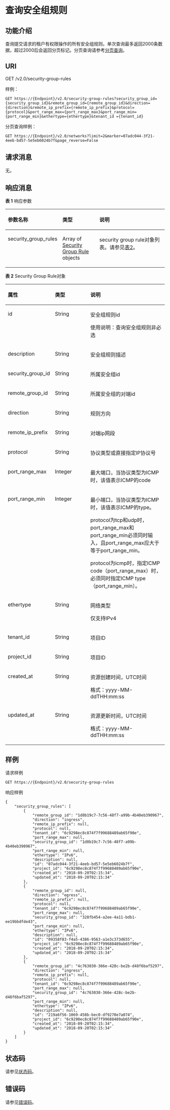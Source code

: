 # 查询安全组规则<a name="zh-cn_topic_0060595556"></a>

## 功能介绍<a name="section6306987516218"></a>

查询提交请求的租户有权限操作的所有安全组规则。单次查询最多返回2000条数据，超过2000后会返回分页标记。分页查询请参考[分页查询](分页查询.md)。

## URI<a name="section2319473516218"></a>

GET /v2.0/security-group-rules

样例：

```
GET https://{Endpoint}/v2.0/security-group-rules?security_group_id={security_group_id}&remote_group_id={remote_group_id}&direction={direction}&remote_ip_prefix={remote_ip_prefix}&protocol={protocol}&port_range_max={port_range_max}&port_range_min={port_range_min}&ethertype={ethertype}&tenant_id ={tenant_id}
```

分页查询样例：

```
GET https://{Endpoint}/v2.0/networks?limit=2&marker=07adc044-3f21-4eeb-bd57-5e5eb6024b7f&page_reverse=False
```

## 请求消息<a name="section4004032316218"></a>

无。

## 响应消息<a name="section4154959916218"></a>

**表 1**  响应参数

<a name="table5126909016218"></a>
<table><thead align="left"><tr id="row4406312316218"><th class="cellrowborder" valign="top" width="23.169999999999998%" id="mcps1.2.4.1.1"><p id="p130340816218"><a name="p130340816218"></a><a name="p130340816218"></a>参数名称</p>
</th>
<th class="cellrowborder" valign="top" width="25.61%" id="mcps1.2.4.1.2"><p id="p23005316218"><a name="p23005316218"></a><a name="p23005316218"></a>类型</p>
</th>
<th class="cellrowborder" valign="top" width="51.22%" id="mcps1.2.4.1.3"><p id="p1954037216218"><a name="p1954037216218"></a><a name="p1954037216218"></a>说明</p>
</th>
</tr>
</thead>
<tbody><tr id="row25691016218"><td class="cellrowborder" valign="top" width="23.169999999999998%" headers="mcps1.2.4.1.1 "><p id="p5925871816218"><a name="p5925871816218"></a><a name="p5925871816218"></a>security_group_rules</p>
</td>
<td class="cellrowborder" valign="top" width="25.61%" headers="mcps1.2.4.1.2 "><p id="p263715271607"><a name="p263715271607"></a><a name="p263715271607"></a>Array of <a href="#table655457801607">Security Group Rule</a> objects</p>
</td>
<td class="cellrowborder" valign="top" width="51.22%" headers="mcps1.2.4.1.3 "><p id="p732393116218"><a name="p732393116218"></a><a name="p732393116218"></a>security group rule对象列表。请参见<a href="#table655457801607">表2</a>。</p>
</td>
</tr>
</tbody>
</table>

**表 2**  Security Group Rule对象

<a name="table655457801607"></a>
<table><thead align="left"><tr id="row54478641607"><th class="cellrowborder" valign="top" width="26.669999999999998%" id="mcps1.2.4.1.1"><p id="p389969021607"><a name="p389969021607"></a><a name="p389969021607"></a>属性</p>
</th>
<th class="cellrowborder" valign="top" width="23.330000000000002%" id="mcps1.2.4.1.2"><p id="p36789391607"><a name="p36789391607"></a><a name="p36789391607"></a>类型</p>
</th>
<th class="cellrowborder" valign="top" width="50%" id="mcps1.2.4.1.3"><p id="p433861031607"><a name="p433861031607"></a><a name="p433861031607"></a>说明</p>
</th>
</tr>
</thead>
<tbody><tr id="row134774871607"><td class="cellrowborder" valign="top" width="26.669999999999998%" headers="mcps1.2.4.1.1 "><p id="p269083981607"><a name="p269083981607"></a><a name="p269083981607"></a>id</p>
</td>
<td class="cellrowborder" valign="top" width="23.330000000000002%" headers="mcps1.2.4.1.2 "><p id="p630670281607"><a name="p630670281607"></a><a name="p630670281607"></a>String</p>
</td>
<td class="cellrowborder" valign="top" width="50%" headers="mcps1.2.4.1.3 "><p id="p334792201607"><a name="p334792201607"></a><a name="p334792201607"></a>安全组规则id</p>
<p id="p529374054010"><a name="p529374054010"></a><a name="p529374054010"></a>使用说明：查询安全组规则非必选</p>
</td>
</tr>
<tr id="row250554771607"><td class="cellrowborder" valign="top" width="26.669999999999998%" headers="mcps1.2.4.1.1 "><p id="p254411021607"><a name="p254411021607"></a><a name="p254411021607"></a>description</p>
</td>
<td class="cellrowborder" valign="top" width="23.330000000000002%" headers="mcps1.2.4.1.2 "><p id="p505368621607"><a name="p505368621607"></a><a name="p505368621607"></a>String</p>
</td>
<td class="cellrowborder" valign="top" width="50%" headers="mcps1.2.4.1.3 "><p id="p480145951607"><a name="p480145951607"></a><a name="p480145951607"></a>安全组规则描述</p>
</td>
</tr>
<tr id="row569401671607"><td class="cellrowborder" valign="top" width="26.669999999999998%" headers="mcps1.2.4.1.1 "><p id="p115724181607"><a name="p115724181607"></a><a name="p115724181607"></a>security_group_id</p>
</td>
<td class="cellrowborder" valign="top" width="23.330000000000002%" headers="mcps1.2.4.1.2 "><p id="p615991711607"><a name="p615991711607"></a><a name="p615991711607"></a>String</p>
</td>
<td class="cellrowborder" valign="top" width="50%" headers="mcps1.2.4.1.3 "><p id="p587796621607"><a name="p587796621607"></a><a name="p587796621607"></a>所属安全组id</p>
</td>
</tr>
<tr id="row654332091607"><td class="cellrowborder" valign="top" width="26.669999999999998%" headers="mcps1.2.4.1.1 "><p id="p113008931607"><a name="p113008931607"></a><a name="p113008931607"></a>remote_group_id</p>
</td>
<td class="cellrowborder" valign="top" width="23.330000000000002%" headers="mcps1.2.4.1.2 "><p id="p170542961607"><a name="p170542961607"></a><a name="p170542961607"></a>String</p>
</td>
<td class="cellrowborder" valign="top" width="50%" headers="mcps1.2.4.1.3 "><p id="p141218971607"><a name="p141218971607"></a><a name="p141218971607"></a>所属安全组的对端id</p>
</td>
</tr>
<tr id="row9932071607"><td class="cellrowborder" valign="top" width="26.669999999999998%" headers="mcps1.2.4.1.1 "><p id="p657989401607"><a name="p657989401607"></a><a name="p657989401607"></a>direction</p>
</td>
<td class="cellrowborder" valign="top" width="23.330000000000002%" headers="mcps1.2.4.1.2 "><p id="p507988391607"><a name="p507988391607"></a><a name="p507988391607"></a>String</p>
</td>
<td class="cellrowborder" valign="top" width="50%" headers="mcps1.2.4.1.3 "><p id="p570991491607"><a name="p570991491607"></a><a name="p570991491607"></a>规则方向</p>
</td>
</tr>
<tr id="row97529031607"><td class="cellrowborder" valign="top" width="26.669999999999998%" headers="mcps1.2.4.1.1 "><p id="p478834691607"><a name="p478834691607"></a><a name="p478834691607"></a>remote_ip_prefix</p>
</td>
<td class="cellrowborder" valign="top" width="23.330000000000002%" headers="mcps1.2.4.1.2 "><p id="p622759951607"><a name="p622759951607"></a><a name="p622759951607"></a>String</p>
</td>
<td class="cellrowborder" valign="top" width="50%" headers="mcps1.2.4.1.3 "><p id="p146708701607"><a name="p146708701607"></a><a name="p146708701607"></a>对端ip网段</p>
</td>
</tr>
<tr id="row315033981607"><td class="cellrowborder" valign="top" width="26.669999999999998%" headers="mcps1.2.4.1.1 "><p id="p163656291607"><a name="p163656291607"></a><a name="p163656291607"></a>protocol</p>
</td>
<td class="cellrowborder" valign="top" width="23.330000000000002%" headers="mcps1.2.4.1.2 "><p id="p628340441607"><a name="p628340441607"></a><a name="p628340441607"></a>String</p>
</td>
<td class="cellrowborder" valign="top" width="50%" headers="mcps1.2.4.1.3 "><p id="p99902671607"><a name="p99902671607"></a><a name="p99902671607"></a>协议类型或直接指定IP协议号</p>
</td>
</tr>
<tr id="row551583771607"><td class="cellrowborder" valign="top" width="26.669999999999998%" headers="mcps1.2.4.1.1 "><p id="p97886331607"><a name="p97886331607"></a><a name="p97886331607"></a>port_range_max</p>
</td>
<td class="cellrowborder" valign="top" width="23.330000000000002%" headers="mcps1.2.4.1.2 "><p id="p343603851607"><a name="p343603851607"></a><a name="p343603851607"></a>Integer</p>
</td>
<td class="cellrowborder" valign="top" width="50%" headers="mcps1.2.4.1.3 "><p id="p188144701607"><a name="p188144701607"></a><a name="p188144701607"></a>最大端口，当协议类型为ICMP时，该值表示ICMP的code</p>
</td>
</tr>
<tr id="row456604071607"><td class="cellrowborder" valign="top" width="26.669999999999998%" headers="mcps1.2.4.1.1 "><p id="p630384091607"><a name="p630384091607"></a><a name="p630384091607"></a>port_range_min</p>
</td>
<td class="cellrowborder" valign="top" width="23.330000000000002%" headers="mcps1.2.4.1.2 "><p id="p337362901607"><a name="p337362901607"></a><a name="p337362901607"></a>Integer</p>
</td>
<td class="cellrowborder" valign="top" width="50%" headers="mcps1.2.4.1.3 "><p id="p258562691607"><a name="p258562691607"></a><a name="p258562691607"></a>最小端口，当协议类型为ICMP时，该值表示ICMP的type。</p>
<p id="p5690808615417"><a name="p5690808615417"></a><a name="p5690808615417"></a>protocol为tcp和udp时，port_range_max和port_range_min必须同时输入，且port_range_max应大于等于port_range_min。</p>
<p id="p4241072615417"><a name="p4241072615417"></a><a name="p4241072615417"></a>protocol为icmp时，指定ICMP code（port_range_max）时，必须同时指定ICMP type（port_range_min）。</p>
</td>
</tr>
<tr id="row360773491607"><td class="cellrowborder" valign="top" width="26.669999999999998%" headers="mcps1.2.4.1.1 "><p id="p364292801607"><a name="p364292801607"></a><a name="p364292801607"></a>ethertype</p>
</td>
<td class="cellrowborder" valign="top" width="23.330000000000002%" headers="mcps1.2.4.1.2 "><p id="p339523071607"><a name="p339523071607"></a><a name="p339523071607"></a>String</p>
</td>
<td class="cellrowborder" valign="top" width="50%" headers="mcps1.2.4.1.3 "><p id="p34728681607"><a name="p34728681607"></a><a name="p34728681607"></a>网络类型</p>
<p id="p568898621607"><a name="p568898621607"></a><a name="p568898621607"></a>仅支持IPv4</p>
</td>
</tr>
<tr id="row532124261607"><td class="cellrowborder" valign="top" width="26.669999999999998%" headers="mcps1.2.4.1.1 "><p id="p593368391607"><a name="p593368391607"></a><a name="p593368391607"></a>tenant_id</p>
</td>
<td class="cellrowborder" valign="top" width="23.330000000000002%" headers="mcps1.2.4.1.2 "><p id="p130282191607"><a name="p130282191607"></a><a name="p130282191607"></a>String</p>
</td>
<td class="cellrowborder" valign="top" width="50%" headers="mcps1.2.4.1.3 "><p id="p10487112"><a name="p10487112"></a><a name="p10487112"></a>项目ID</p>
</td>
</tr>
<tr id="row11992111863317"><td class="cellrowborder" valign="top" width="26.669999999999998%" headers="mcps1.2.4.1.1 "><p id="p169261732143314"><a name="p169261732143314"></a><a name="p169261732143314"></a>project_id</p>
</td>
<td class="cellrowborder" valign="top" width="23.330000000000002%" headers="mcps1.2.4.1.2 "><p id="p69311132153317"><a name="p69311132153317"></a><a name="p69311132153317"></a>String</p>
</td>
<td class="cellrowborder" valign="top" width="50%" headers="mcps1.2.4.1.3 "><p id="p13646103310"><a name="p13646103310"></a><a name="p13646103310"></a>项目ID</p>
</td>
</tr>
<tr id="row10903153923318"><td class="cellrowborder" valign="top" width="26.669999999999998%" headers="mcps1.2.4.1.1 "><p id="p6634195714335"><a name="p6634195714335"></a><a name="p6634195714335"></a>created_at</p>
</td>
<td class="cellrowborder" valign="top" width="23.330000000000002%" headers="mcps1.2.4.1.2 "><p id="p12638157153319"><a name="p12638157153319"></a><a name="p12638157153319"></a>String</p>
</td>
<td class="cellrowborder" valign="top" width="50%" headers="mcps1.2.4.1.3 "><p id="p1364635713332"><a name="p1364635713332"></a><a name="p1364635713332"></a>资源创建时间，UTC时间</p>
<p id="p65980291419"><a name="p65980291419"></a><a name="p65980291419"></a>格式：yyyy-MM-ddTHH:mm:ss</p>
</td>
</tr>
<tr id="row1797311427338"><td class="cellrowborder" valign="top" width="26.669999999999998%" headers="mcps1.2.4.1.1 "><p id="p1725445103416"><a name="p1725445103416"></a><a name="p1725445103416"></a>updated_at</p>
</td>
<td class="cellrowborder" valign="top" width="23.330000000000002%" headers="mcps1.2.4.1.2 "><p id="p192601514345"><a name="p192601514345"></a><a name="p192601514345"></a>String</p>
</td>
<td class="cellrowborder" valign="top" width="50%" headers="mcps1.2.4.1.3 "><p id="p1127018513343"><a name="p1127018513343"></a><a name="p1127018513343"></a>资源更新时间，UTC时间</p>
<p id="p19850105451210"><a name="p19850105451210"></a><a name="p19850105451210"></a>格式：yyyy-MM-ddTHH:mm:ss</p>
</td>
</tr>
</tbody>
</table>

## 样例<a name="section2229785216218"></a>

请求样例

```
GET https://{Endpoint}/v2.0/security-group-rules
```

响应样例

```
{
    "security_group_rules": [
        {
            "remote_group_id": "1d8b19c7-7c56-48f7-a99b-4b40eb390967", 
            "direction": "ingress", 
            "remote_ip_prefix": null, 
            "protocol": null, 
            "tenant_id": "6c9298ec8c874f7f99688489ab65f90e", 
            "port_range_max": null, 
            "security_group_id": "1d8b19c7-7c56-48f7-a99b-4b40eb390967", 
            "port_range_min": null, 
            "ethertype": "IPv6", 
            "description": null, 
            "id": "07adc044-3f21-4eeb-bd57-5e5eb6024b7f",
            "project_id": "6c9298ec8c874f7f99688489ab65f90e", 
            "created_at": "2018-09-20T02:15:34",
            "updated_at": "2018-09-20T02:15:34"
        }, 
        {
            "remote_group_id": null, 
            "direction": "egress", 
            "remote_ip_prefix": null, 
            "protocol": null, 
            "tenant_id": "6c9298ec8c874f7f99688489ab65f90e", 
            "port_range_max": null, 
            "security_group_id": "328fb454-a2ee-4a11-bdb1-ee19bbdfde43", 
            "port_range_min": null, 
            "ethertype": "IPv6", 
            "description": null, 
            "id": "09358f83-f4a5-4386-9563-a1e3c373d655",
            "project_id": "6c9298ec8c874f7f99688489ab65f90e", 
            "created_at": "2018-09-20T02:15:34",
            "updated_at": "2018-09-20T02:15:34"
        }, 
        {
            "remote_group_id": "4c763030-366e-428c-be2b-d48f6baf5297", 
            "direction": "ingress", 
            "remote_ip_prefix": null, 
            "protocol": null, 
            "tenant_id": "6c9298ec8c874f7f99688489ab65f90e", 
            "port_range_max": null, 
            "security_group_id": "4c763030-366e-428c-be2b-d48f6baf5297", 
            "port_range_min": null, 
            "ethertype": "IPv6", 
            "description": null, 
            "id": "219a6f56-1069-458b-bec0-df9270e7a074",
            "project_id": "6c9298ec8c874f7f99688489ab65f90e", 
            "created_at": "2018-09-20T02:15:34",
            "updated_at": "2018-09-20T02:15:34"
        }
    ]
}
```

## 状态码<a name="section10470352390"></a>

请参见[状态码](状态码.md)。

## 错误码<a name="section85821649202813"></a>

请参见[错误码](错误码.md)。


